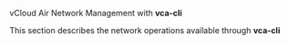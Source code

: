 vCloud Air Network Management with **vca-cli**

This section describes the network operations available through **vca-cli**
